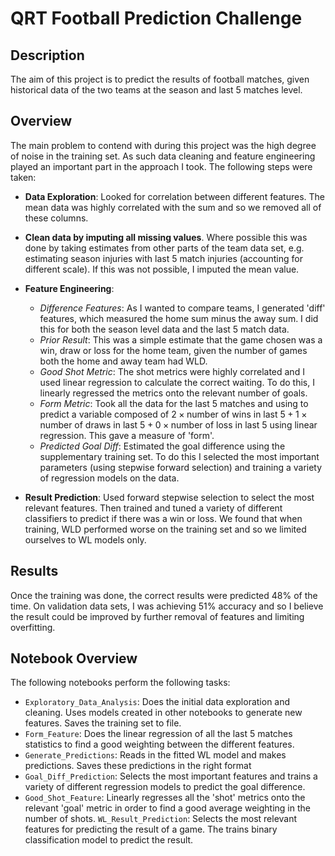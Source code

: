 # QRT Football Prediction Challenge

## Description

The aim of this project is to predict the results of football matches, given historical data of the two teams at the season and last 5 matches level. 

## Overview
The main problem to contend with during this project was the high degree of noise in the training set. As such data cleaning and feature engineering played an important part in the approach I took. The following steps were taken:

- **Data Exploration**: Looked for correlation between different features. The mean data was highly correlated with the sum and so we removed all of these columns. 

- **Clean data by imputing all missing values**. Where possible this was done by taking estimates from other parts of the team data set, e.g. estimating season injuries with last 5 match injuries (accounting for different scale). If this was not possible, I imputed the mean value.

- **Feature Engineering**:
	- *Difference Features*: As I wanted to compare teams, I generated 'diff' features, which measured the home sum minus the away sum. I did this for both the season level data and the last 5 match data. 
	- *Prior Result*: This was a simple estimate that the game chosen was a win, draw or loss for the home team, given the number of games both the home and away team had WLD. 
	- *Good Shot Metric*: The shot metrics were highly correlated and I used linear regression to calculate the correct waiting. To do this, I linearly regressed the metrics onto the relevant number of goals. 
	- *Form Metric*: Took all the data for the last 5 matches and using to predict a variable composed of $2\times\text{number of wins in last 5} +1\times\text{number of draws in last 5} + 0\times\text{number of loss in last 5}$ using linear regression. This gave a measure of 'form'.
	- *Predicted Goal Diff*: Estimated the goal difference using the supplementary training set. To do this I selected the most important parameters (using stepwise forward selection) and training a variety of regression models on the data. 

- **Result Prediction**: Used forward stepwise selection to select the most relevant features. Then trained and tuned a variety of different classifiers to predict if there was a win or loss. We found that when training, WLD performed worse on the training set and so we limited ourselves to WL models only. 

## Results 

Once the training was done, the correct results were predicted 48% of the time. On validation data sets, I was achieving 51% accuracy and so I believe the result could be improved by further removal of features and limiting overfitting.    


## Notebook Overview
The following notebooks perform the following tasks:

- `Exploratory_Data_Analysis`: Does the initial data exploration and cleaning. Uses models created in other notebooks to generate new features. Saves the training set to file. 
- `Form_Feature`: Does the linear regression of all the last 5 matches statistics to find a good weighting between the different features.
- `Generate_Predictions`: Reads in the fitted WL model and makes predictions. Saves these predictions in the right format
- `Goal_Diff_Prediction`: Selects the most important features and trains a variety of different regression models to predict the goal difference. 
- `Good_Shot_Feature`: Linearly regresses all the 'shot' metrics onto the relevant 'goal' metric in order to find a good average weighting in the number of shots. 
`WL_Result_Prediction`: Selects the most relevant features for predicting the result of a game. The trains binary classification model to predict the result. 